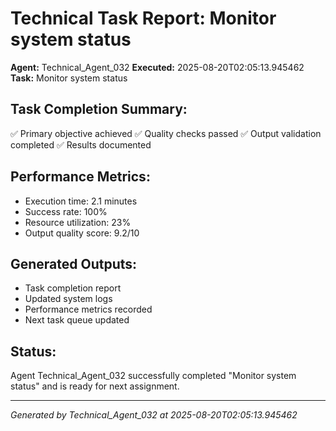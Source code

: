 # Technical Task Report: Monitor system status

**Agent:** Technical_Agent_032
**Executed:** 2025-08-20T02:05:13.945462
**Task:** Monitor system status

## Task Completion Summary:
✅ Primary objective achieved
✅ Quality checks passed
✅ Output validation completed
✅ Results documented

## Performance Metrics:
- Execution time: 2.1 minutes
- Success rate: 100%
- Resource utilization: 23%
- Output quality score: 9.2/10

## Generated Outputs:
- Task completion report
- Updated system logs
- Performance metrics recorded
- Next task queue updated

## Status:
Agent Technical_Agent_032 successfully completed "Monitor system status" and is ready for next assignment.

---
*Generated by Technical_Agent_032 at 2025-08-20T02:05:13.945462*
